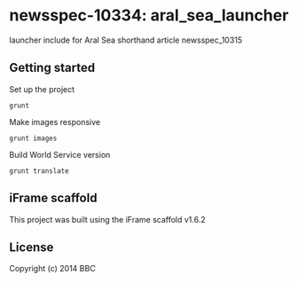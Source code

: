 # newsspec-10334: aral_sea_launcher

launcher include for Aral Sea shorthand article newsspec_10315

## Getting started

Set up the project

```
grunt
```

Make images responsive

```
grunt images
```

Build World Service version

```
grunt translate
```

## iFrame scaffold

This project was built using the iFrame scaffold v1.6.2

## License
Copyright (c) 2014 BBC